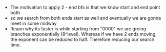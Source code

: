 * The motivation to apply 2 - end bfs is that we know start and end point both
* so we search from both ends start as well end eventually we are gonna meet in some midway
* Reaon why its faster is while starting from "0000" we are groing branches exponentially (8^level). Whereas if we have 2 ends moving, the exponent can be reduced to half. Therefore reducing our search time.
